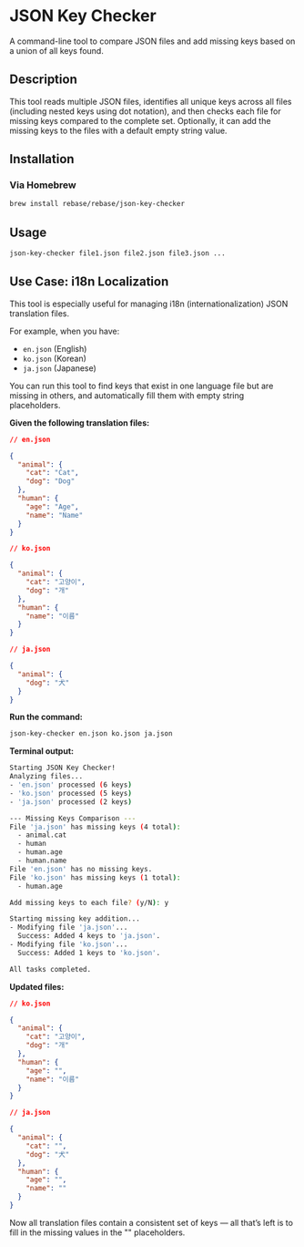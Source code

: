 # JSON Key Checker

A command-line tool to compare JSON files and add missing keys based on a union of all keys found.

## Description

This tool reads multiple JSON files, identifies all unique keys across all files (including nested keys using dot notation), and then checks each file for missing keys compared to the complete set. Optionally, it can add the missing keys to the files with a default empty string value.

## Installation

### Via Homebrew

```bash
brew install rebase/rebase/json-key-checker
```

## Usage

```bash
json-key-checker file1.json file2.json file3.json ...
```

## Use Case: i18n Localization

This tool is especially useful for managing i18n (internationalization) JSON translation files.

For example, when you have:

- `en.json` (English)
- `ko.json` (Korean)
- `ja.json` (Japanese)

You can run this tool to find keys that exist in one language file but are missing in others, and automatically fill them with empty string placeholders.

**Given the following translation files:**

```json
// en.json

{
  "animal": {
    "cat": "Cat",
    "dog": "Dog"
  },
  "human": {
    "age": "Age",
    "name": "Name"
  }
}
```

```json
// ko.json

{
  "animal": {
    "cat": "고양이",
    "dog": "개"
  },
  "human": {
    "name": "이름"
  }
}
```

```json
// ja.json

{
  "animal": {
    "dog": "犬"
  }
}
```

**Run the command:**

```bash
json-key-checker en.json ko.json ja.json
```

**Terminal output:**

```bash
Starting JSON Key Checker!
Analyzing files...
- 'en.json' processed (6 keys)
- 'ko.json' processed (5 keys)
- 'ja.json' processed (2 keys)

--- Missing Keys Comparison ---
File 'ja.json' has missing keys (4 total):
  - animal.cat
  - human
  - human.age
  - human.name
File 'en.json' has no missing keys.
File 'ko.json' has missing keys (1 total):
  - human.age

Add missing keys to each file? (y/N): y

Starting missing key addition...
- Modifying file 'ja.json'...
  Success: Added 4 keys to 'ja.json'.
- Modifying file 'ko.json'...
  Success: Added 1 keys to 'ko.json'.

All tasks completed.
```

**Updated files:**

```json
// ko.json

{
  "animal": {
    "cat": "고양이",
    "dog": "개"
  },
  "human": {
    "age": "",
    "name": "이름"
  }
}
```

```json
// ja.json

{
  "animal": {
    "cat": "",
    "dog": "犬"
  },
  "human": {
    "age": "",
    "name": ""
  }
}
```

Now all translation files contain a consistent set of keys — all that’s left is to fill in the missing values in the "" placeholders.
